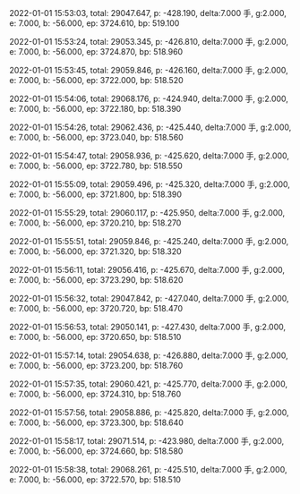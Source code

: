 2022-01-01 15:53:03, total: 29047.647, p: -428.190, delta:7.000 手, g:2.000, e: 7.000, b: -56.000, ep: 3724.610, bp: 519.100

2022-01-01 15:53:24, total: 29053.345, p: -426.810, delta:7.000 手, g:2.000, e: 7.000, b: -56.000, ep: 3724.870, bp: 518.960

2022-01-01 15:53:45, total: 29059.846, p: -426.160, delta:7.000 手, g:2.000, e: 7.000, b: -56.000, ep: 3722.000, bp: 518.520

2022-01-01 15:54:06, total: 29068.176, p: -424.940, delta:7.000 手, g:2.000, e: 7.000, b: -56.000, ep: 3722.180, bp: 518.390

2022-01-01 15:54:26, total: 29062.436, p: -425.440, delta:7.000 手, g:2.000, e: 7.000, b: -56.000, ep: 3723.040, bp: 518.560

2022-01-01 15:54:47, total: 29058.936, p: -425.620, delta:7.000 手, g:2.000, e: 7.000, b: -56.000, ep: 3722.780, bp: 518.550

2022-01-01 15:55:09, total: 29059.496, p: -425.320, delta:7.000 手, g:2.000, e: 7.000, b: -56.000, ep: 3721.800, bp: 518.390

2022-01-01 15:55:29, total: 29060.117, p: -425.950, delta:7.000 手, g:2.000, e: 7.000, b: -56.000, ep: 3720.210, bp: 518.270

2022-01-01 15:55:51, total: 29059.846, p: -425.240, delta:7.000 手, g:2.000, e: 7.000, b: -56.000, ep: 3721.320, bp: 518.320

2022-01-01 15:56:11, total: 29056.416, p: -425.670, delta:7.000 手, g:2.000, e: 7.000, b: -56.000, ep: 3723.290, bp: 518.620

2022-01-01 15:56:32, total: 29047.842, p: -427.040, delta:7.000 手, g:2.000, e: 7.000, b: -56.000, ep: 3720.720, bp: 518.470

2022-01-01 15:56:53, total: 29050.141, p: -427.430, delta:7.000 手, g:2.000, e: 7.000, b: -56.000, ep: 3720.650, bp: 518.510

2022-01-01 15:57:14, total: 29054.638, p: -426.880, delta:7.000 手, g:2.000, e: 7.000, b: -56.000, ep: 3723.200, bp: 518.760

2022-01-01 15:57:35, total: 29060.421, p: -425.770, delta:7.000 手, g:2.000, e: 7.000, b: -56.000, ep: 3724.310, bp: 518.760

2022-01-01 15:57:56, total: 29058.886, p: -425.820, delta:7.000 手, g:2.000, e: 7.000, b: -56.000, ep: 3723.300, bp: 518.640

2022-01-01 15:58:17, total: 29071.514, p: -423.980, delta:7.000 手, g:2.000, e: 7.000, b: -56.000, ep: 3724.660, bp: 518.580

2022-01-01 15:58:38, total: 29068.261, p: -425.510, delta:7.000 手, g:2.000, e: 7.000, b: -56.000, ep: 3722.570, bp: 518.510